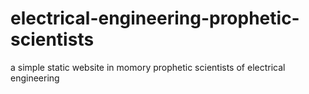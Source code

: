 # electrical-engineering-prophetic-scientists
a simple static website in momory prophetic scientists of electrical engineering
